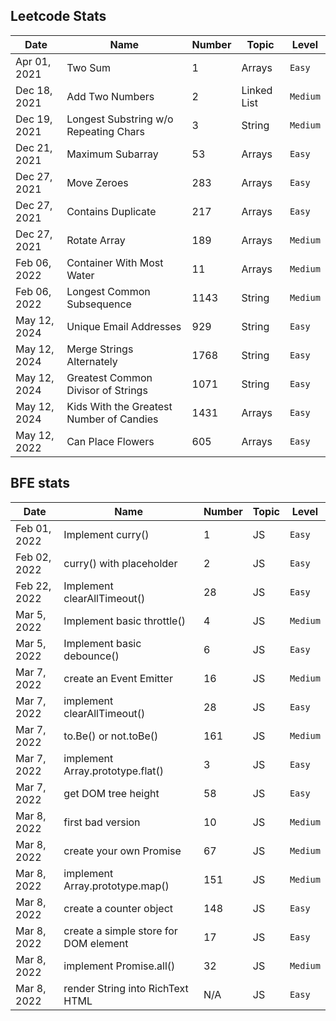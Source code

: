## Leetcode Stats

| Date         | Name                                  | Number | Topic       | Level    |
| ------------ | ------------------------------------- | ------ | ----------- | -------- |
| Apr 01, 2021 | Two Sum                               | 1      | Arrays      | `Easy`   |
| Dec 18, 2021 | Add Two Numbers                       | 2      | Linked List | `Medium` |
| Dec 19, 2021 | Longest Substring w/o Repeating Chars | 3      | String      | `Medium` |
| Dec 21, 2021 | Maximum Subarray                      | 53     | Arrays      | `Easy`   |
| Dec 27, 2021 | Move Zeroes                           | 283    | Arrays      | `Easy`   |
| Dec 27, 2021 | Contains Duplicate                    | 217    | Arrays      | `Easy`   |
| Dec 27, 2021 | Rotate Array                          | 189    | Arrays      | `Medium` |
| Feb 06, 2022 | Container With Most Water             | 11     | Arrays      | `Medium` |
| Feb 06, 2022 | Longest Common Subsequence            | 1143   | String      | `Medium` |
| May 12, 2024 | Unique Email Addresses            | 929   | String      | `Easy` |
| May 12, 2024 | Merge Strings Alternately            | 1768   | String      | `Easy` |
| May 12, 2024 | Greatest Common Divisor of Strings    | 1071   | String      | `Easy` |
| May 12, 2024 | Kids With the Greatest Number of Candies   | 1431   | Arrays      | `Easy` |
| May 12, 2022 | Can Place Flowers            | 605   | Arrays      | `Easy` |

## BFE stats

| Date         | Name                                  | Number | Topic | Level    |
| ------------ | ------------------------------------- | ------ | ----- | -------- |
| Feb 01, 2022 | Implement curry()                     | 1      | JS    | `Easy`   |
| Feb 02, 2022 | curry() with placeholder              | 2      | JS    | `Easy`   |
| Feb 22, 2022 | Implement clearAllTimeout()           | 28     | JS    | `Easy`   |
| Mar 5, 2022  | Implement basic throttle()            | 4      | JS    | `Medium` |
| Mar 5, 2022  | Implement basic debounce()            | 6      | JS    | `Easy`   |
| Mar 7, 2022  | create an Event Emitter               | 16     | JS    | `Medium` |
| Mar 7, 2022  | implement clearAllTimeout()           | 28     | JS    | `Easy`   |
| Mar 7, 2022  | to.Be() or not.toBe()                 | 161    | JS    | `Medium` |
| Mar 7, 2022  | implement Array.prototype.flat()      | 3      | JS    | `Easy`   |
| Mar 7, 2022  | get DOM tree height                   | 58     | JS    | `Easy`   |
| Mar 8, 2022  | first bad version                     | 10     | JS    | `Medium` |
| Mar 8, 2022  | create your own Promise               | 67     | JS    | `Medium` |
| Mar 8, 2022  | implement Array.prototype.map()       | 151    | JS    | `Medium` |
| Mar 8, 2022  | create a counter object               | 148    | JS    | `Easy`   |
| Mar 8, 2022  | create a simple store for DOM element | 17     | JS    | `Easy`   |
| Mar 8, 2022  | implement Promise.all()               | 32     | JS    | `Medium` |
| Mar 8, 2022  | render String into RichText HTML      | N/A    | JS    | `Easy`   |

